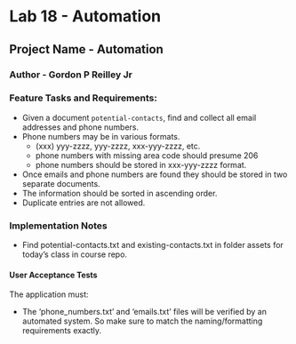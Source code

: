# Lab 18 - Automation

## Project Name - Automation

### Author - Gordon P Reilley Jr

### Feature Tasks and Requirements:

- Given a document `potential-contacts`, find and collect all email addresses and phone numbers.
- Phone numbers may be in various formats.
  - (xxx) yyy-zzzz, yyy-zzzz, xxx-yyy-zzzz, etc.
  - phone numbers with missing area code should presume 206
  - phone numbers should be stored in xxx-yyy-zzzz format.
- Once emails and phone numbers are found they should be stored in two separate documents.
- The information should be sorted in ascending order.
- Duplicate entries are not allowed.

### Implementation Notes

- Find potential-contacts.txt and existing-contacts.txt in folder assets for today’s class in course repo.

#### User Acceptance Tests

The application must:

- The ‘phone_numbers.txt’ and ‘emails.txt’ files will be verified by an automated system. So make sure to match the naming/formatting requirements exactly.